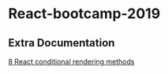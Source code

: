 # React-bootcamp-2019

## Extra Documentation

[8 React conditional rendering methods](https://blog.logrocket.com/conditional-rendering-in-react-c6b0e5af381e/)
